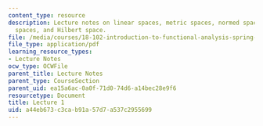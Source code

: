 ```yaml
---
content_type: resource
description: Lecture notes on linear spaces, metric spaces, normed spaces, Banach
  spaces, and Hilbert space.
file: /media/courses/18-102-introduction-to-functional-analysis-spring-2009/a44eb673c3cab91a57d7a537c2955699_MIT18_102s09_lec01.pdf
file_type: application/pdf
learning_resource_types:
- Lecture Notes
ocw_type: OCWFile
parent_title: Lecture Notes
parent_type: CourseSection
parent_uid: ea15a6ac-0a0f-71d0-74d6-a14bec28e9f6
resourcetype: Document
title: Lecture 1
uid: a44eb673-c3ca-b91a-57d7-a537c2955699
---
```

